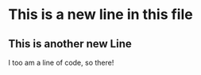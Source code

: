 # This is a new line in this file

## This is **another** new Line

I too am a line of code, so there!
